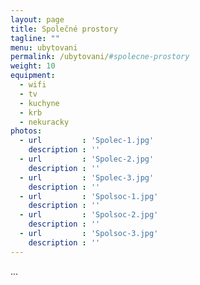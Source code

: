 ```yaml
---
layout: page
title: Společné prostory
tagline: ""
menu: ubytovani
permalink: /ubytovani/#spolecne-prostory
weight: 10
equipment:
  - wifi
  - tv
  - kuchyne
  - krb
  - nekuracky
photos:
  - url         : 'Spolec-1.jpg'
    description : ''
  - url         : 'Spolec-2.jpg'
    description : ''
  - url         : 'Spolec-3.jpg'
    description : ''
  - url         : 'Spolsoc-1.jpg'
    description : ''
  - url         : 'Spolsoc-2.jpg'
    description : ''
  - url         : 'Spolsoc-3.jpg'
    description : ''
---
```


...